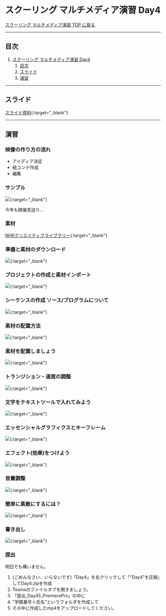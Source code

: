 # スクーリング マルチメディア演習 Day4

[スクーリング マルチメディア演習 TOP に戻る](./index.md)

---

## 目次

1. [スクーリング マルチメディア演習 Day4](#スクーリング-マルチメディア演習-day4)
   1. [目次](#目次)
   2. [スライド](#スライド)
   3. [演習](#演習)

---

## スライド

[スライド資料](./SMS_day4slide.pdf){:target="_blank"}

---
## 演習
### 映像の作り方の流れ
- アイディア決定
- 絵コンテ作成
- 編集

### サンプル
[![](https://img.youtube.com/vi/bdmtwA7_NJE/0.jpg)](https://www.youtube.com/watch?v=bdmtwA7_NJE){:target="_blank"}

今年も開催見送り...


### 素材
[NHKクリエイティブライブラリー](http://www1.nhk.or.jp/archives/creative/){:target="_blank"}

### 準備と素材のダウンロード
[![](https://img.youtube.com/vi/KWjL-McplwU/0.jpg)](https://www.youtube.com/watch?v=KWjL-McplwU){:target="_blank"}

### プロジェクトの作成と素材インポート
[![](https://img.youtube.com/vi/f14QbSceKn4/0.jpg)](https://www.youtube.com/watch?v=f14QbSceKn4){:target="_blank"}

### シーケンスの作成 ソース/プログラムについて
[![](https://img.youtube.com/vi/hyMwWjIBu_I/0.jpg)](https://www.youtube.com/watch?v=hyMwWjIBu_I){:target="_blank"}

### 素材の配置方法
[![](https://img.youtube.com/vi/5BDdiHaTpyQ/0.jpg)](https://www.youtube.com/watch?v=5BDdiHaTpyQ){:target="_blank"}

### 素材を配置しましょう
[![](https://img.youtube.com/vi/Uhyl_jFP13w/0.jpg)](https://www.youtube.com/watch?v=Uhyl_jFP13w){:target="_blank"}

### トランジション・速度の調整
[![](https://img.youtube.com/vi/PuoCDtz4hXI/0.jpg)](https://www.youtube.com/watch?v=PuoCDtz4hXI){:target="_blank"}

### 文字をテキストツールで入れてみよう
[![](https://img.youtube.com/vi/lexG9YtmUjU/0.jpg)](https://www.youtube.com/watch?v=lexG9YtmUjU){:target="_blank"}

### エッセンシャルグラフィクスとキーフレーム
[![](https://img.youtube.com/vi/wJ6TjvOOP6c/0.jpg)](https://www.youtube.com/watch?v=wJ6TjvOOP6c){:target="_blank"}

### エフェクト(効果)をつけよう
[![](https://img.youtube.com/vi/Z8-pL1c2nXM/0.jpg)](https://www.youtube.com/watch?v=Z8-pL1c2nXM){:target="_blank"}

### 音量調整
[![](https://img.youtube.com/vi/en228oXjM5w/0.jpg)](https://www.youtube.com/watch?v=en228oXjM5w){:target="_blank"}

### 簡単に素敵にするには？
[![](https://img.youtube.com/vi/mLKDdTaafvY/0.jpg)](https://www.youtube.com/watch?v=mLKDdTaafvY){:target="_blank"}

### 書き出し
[![](https://img.youtube.com/vi/5dNTFc7sGQs/0.jpg)](https://www.youtube.com/watch?v=5dNTFc7sGQs){:target="_blank"}






### 提出
明日でも構いません。

1.  (ごめんなさい、いらないです)「Day4」を右クリックして「"Day4"を圧縮」してDay4.zipを作成
2. Teamsのファイルタブを開きましょう。
3. 「提出_Day45_PremierePro」の中に
4. "学籍番号＋氏名"というフォルダを作成して
5. その中に作成したmp4をアップロードしてください。

